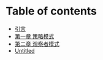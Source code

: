 # Table of contents

* [引言](README.md)
* [第一章 策略模式](di-yi-zhang-ce-lve-mo-shi.md)
* [第二章 观察者模式](di-er-zhang-guan-cha-zhe-mo-shi.md)
* [Untitled](untitled.md)

